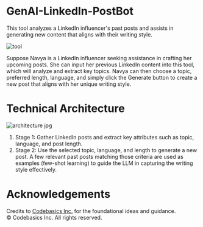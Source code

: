 # GenAI-LinkedIn-PostBot
This tool analyzes a LinkedIn influencer's past posts and assists in generating new content that aligns with their writing style.

![tool](https://github.com/user-attachments/assets/007cdc90-7683-4163-a886-593aac4fd5d0)

Suppose Navya is a LinkedIn influencer seeking assistance in crafting her upcoming posts. She can input her previous LinkedIn content into this tool, which will analyze and extract key topics. Navya can then choose a topic, preferred length, language, and simply click the Generate button to create a new post that aligns with her unique writing style.


# Technical Architecture

![architecture jpg](https://github.com/user-attachments/assets/293e6138-30c7-4cb1-b1d1-b36d2202f14c)

1. Stage 1: Gather LinkedIn posts and extract key attributes such as topic, language, and post length.
2. Stage 2: Use the selected topic, language, and length to generate a new post. A few relevant past posts matching those criteria are used as examples (few-shot learning) to guide the LLM in capturing the writing style effectively.


 #  Acknowledgements
 Credits to [Codebasics Inc.](https://www.codebasics.io/) for the foundational ideas and guidance.  
© Codebasics Inc. All rights reserved.
